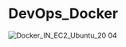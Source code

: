 # DevOps_Docker

![Docker_IN_EC2_Ubuntu_20 04](https://github.com/user-attachments/assets/23d5b561-4fd7-4443-8ad0-87047f2693f1)
